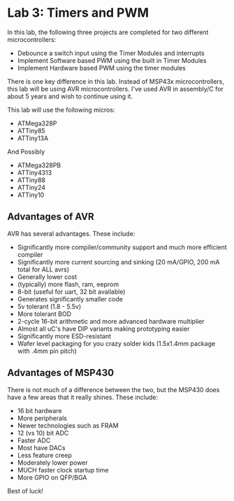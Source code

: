 # Lab 3: Timers and PWM
In this lab, the following three projects are completed for two different microcontrollers:
* Debounce a switch input using the Timer Modules and interrupts
* Implement Software based PWM using the built in Timer Modules
* Implement Hardware based PWM using the timer modules

There is one key difference in this lab. Instead of MSP43x microcontrollers, this lab will be using AVR microcontrollers. I've used AVR in assembly/C for about 5 years and wish to continue using it.

This lab will use the following micros:
* ATMega328P
* ATTiny85
* ATTiny13A

And Possibly
* ATMega328PB
* ATTiny4313
* ATTiny88
* ATTiny24
* ATTiny10

## Advantages of AVR
AVR has several advantages. These include:
* Significantly more compiler/community support and much more efficient compiler
* Significantly more current sourcing and sinking (20 mA/GPIO, 200 mA total for ALL avrs)
* Generally lower cost
* (typically) more flash, ram, eeprom
* 8-bit (useful for uart, 32 bit available)
* Generates significantly smaller code
* 5v tolerant (1.8 - 5.5v)
* More tolerant BOD
* 2-cycle 16-bit arithmetic and more advanced hardware multiplier
* Almost all uC's have DIP variants making prototyping easier
* Significantly more ESD-resistant
* Wafer level packaging for you crazy solder kids (1.5x1.4mm package with .4mm pin pitch)

## Advantages of MSP430
There is not much of a difference between the two, but the MSP430 does have a few areas that it really shines. These include:
* 16 bit hardware
* More peripherals
* Newer technologies such as FRAM
* 12 (vs 10) bit ADC
* Faster ADC
* Most have DACs
* Less feature creep
* Moderately lower power
* MUCH faster clock startup time
* More GPIO on QFP/BGA

Best of luck!
